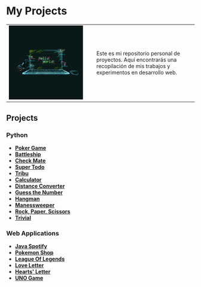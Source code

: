 # My Projects

<div align=center>
  <table>
    <tr>
      <td><img src="./extras/laptot.gif" alt="me" width="90%"></td>
      <td>Este es mi repositorio personal de proyectos. Aquí encontrarás una recopilación de mis trabajos y experimentos en desarrollo web.</td>
    </tr>
  </table>
</div>

<div align=justify>

## Projects

### Python
  - [__Poker Game__](https://github.com/Chugani05/PokerGame.git)
  - [__Battleship__](https://github.com/Chugani05/BattleShip.git)
  - [__Check Mate__](https://github.com/Chugani05/CheckMate.git)
  - [__Super Todo__](https://github.com/Chugani05/SuperTodo.git)
  - [__Tribu__](https://github.com/Chugani05/Tribu.git)
  - [__Calculator__](./projects/python/calculator/calc.py)
  - [__Distance Converter__](./projects/python/distance_converter/dconverter.py)
  - [__Guess the Number__](./projects/python/guess_the_number/guessthenumber.py)
  - [__Hangman__](./projects/python/hangman/hangman.py)
  - [__Manessweeper__](./projects/python/manesweeper/manesweeper.py)
  - [__Rock, Paper, Scissors__](./projects/python/rock_paper_scissors/rps.py)
  - [__Trivial__](./projects/python/trivial/trivial.py)

### Web Applications
  - [__Java Spotify__](https://github.com/Chugani05/JavaSpotify.git)
  - [__Pokemon Shop__](https://github.com/Chugani05/PokemonShop.git)
  - [__League Of Legends__](https://github.com/Chugani05/LeagueOfLegends.git)
  - [__Love Letter__](./projects/web-apps/hearts_letter/index.html)
  - [__Hearts' Letter__](./projects/web-apps/hearts_letter/index.html)
  - [__UNO Game__](https://github.com/Chugani05/UNOgame.git)
